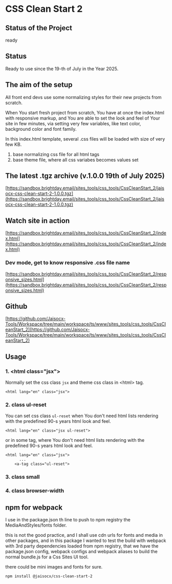 # CSS Clean Start 2


## Status of the Project

ready



## Status

Ready to use since the 19-th of July in the Year 2025.



## The aim of the setup

All front end devs use some normalizing styles for their new projects from scratch.

When You start fresh project from scratch, You have at once the index.html with responsive markup,
and You are able to set the look and feel of Your site in few minutes,
via setting very few variables,
like text color, background color and font family.

In this index.html template,
several .css files will be loaded with size of very few KB.
1. base normalizing css file for all html tags
2. base theme file, where all css variabes becomes values set




## The latest .tgz archive (v.1.0.0 19th of July 2025)

[https://sandbox.brightday.email/sites_tools/css_tools/CssCleanStart_2/jaisocx-css-clean-start-2-1.0.0.tgz](https://sandbox.brightday.email/sites_tools/css_tools/CssCleanStart_2/jaisocx-css-clean-start-2-1.0.0.tgz)





## Watch site in action

[https://sandbox.brightday.email/sites_tools/css_tools/CssCleanStart_2/index.html](https://sandbox.brightday.email/sites_tools/css_tools/CssCleanStart_2/index.html)



### Dev mode, get to know responsive .css file name

[https://sandbox.brightday.email/sites_tools/css_tools/CssCleanStart_2/responsive_sizes.html](https://sandbox.brightday.email/sites_tools/css_tools/CssCleanStart_2/responsive_sizes.html)




## Github
[https://github.com/Jaisocx-Tools/Workspace/tree/main/workspace/ts/www/sites_tools/css_tools/CssCleanStart_2](https://github.com/Jaisocx-Tools/Workspace/tree/main/workspace/ts/www/sites_tools/css_tools/CssCleanStart_2)







## Usage

### 1. &lt;html class="jsx"&gt;
Normally set the css class `jsx` and theme css class in &lt;html&gt; tag.
```
<html lang="en" class="jsx">
```


### 2. class ul-reset
You can set css class `ul-reset` when You don't need html lists rendering with the predefined 90-s years html look and feel.
```
<html lang="en" class="jsx ul-reset">
```

or in some tag, where You don't need html lists rendering with the predefined 90-s years html look and feel.
```
<html lang="en" class="jsx">
      ...
    <a-tag class="ul-reset">
```

### 3. class small
### 4. class browser-width



## npm for webpack

I use in the package.json th line to push to npm registry the MediaAndStyles/fonts folder.

this is not the good practice, and I shall use cdn urls for fonts and media in other packages,
and in this package I wanted to test the build with webpack with 3rd party dependencies loaded from npm registry,
that we have the package.json config, webpack configs and webpack aliases
to build the normal bundle.js for a Css Sites UI tool.

there could be mini images and fonts for sure.


```
npm install @jaisocx/css-clean-start-2
```





